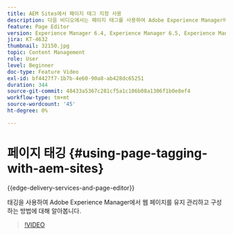 ```yaml
---
title: AEM Sites에서 페이지 태그 지정 사용
description: 다음 비디오에서는 페이지 태그를 사용하여 Adobe Experience Manager에서 웹 사이트 내의 콘텐츠를 빠르고 쉽게 분류하는 방법을 강조합니다.
feature: Page Editor
version: Experience Manager 6.4, Experience Manager 6.5, Experience Manager as a Cloud Service
jira: KT-4632
thumbnail: 32150.jpg
topic: Content Management
role: User
level: Beginner
doc-type: Feature Video
exl-id: bf4427f7-1b7b-4e60-90a8-ab428dc65251
duration: 344
source-git-commit: 48433a5367c281cf5a1c106b08a1306f1b0e8ef4
workflow-type: tm+mt
source-wordcount: '45'
ht-degree: 0%

---
```


# 페이지 태깅 {#using-page-tagging-with-aem-sites}

{{edge-delivery-services-and-page-editor}}

태깅을 사용하여 Adobe Experience Manager에서 웹 페이지를 유지 관리하고 구성하는 방법에 대해 알아봅니다.

>[!VIDEO](https://video.tv.adobe.com/v/32150?quality=12&learn=on)

